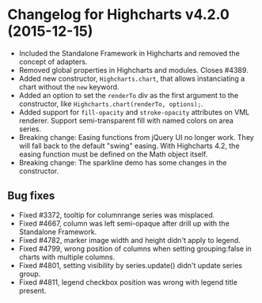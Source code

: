 # Changelog for Highcharts v4.2.0 (2015-12-15)
        
- Included the Standalone Framework in Highcharts and removed the concept of adapters.
- Removed global properties in Highcharts and modules. Closes #4389.
- Added new constructor, `Highcharts.chart`, that allows instanciating a chart without the `new` keyword.
- Added an option to set the `renderTo` div as the first argument to the constructor, like `Highcharts.chart(renderTo, options);`.
- Added support for `fill-opacity` and `stroke-opacity` attributes on VML renderer. Support semi-transparent fill with named colors on area series.
- Breaking change: Easing functions from jQuery UI no longer work. They will fall back to the default "swing" easing. With Highcharts 4.2, the easing function must be defined on the Math object itself.
- Breaking change: The sparkline demo has some changes in the constructor.

## Bug fixes
- Fixed #3372, tooltip for columnrange series was misplaced.
- Fixed #4667, column was left semi-opaque after drill up with the Standalone Framework.
- Fixed #4782, marker image width and height didn't apply to legend.
- Fixed #4799, wrong position of columns when setting grouping:false in charts with multiple columns.
- Fixed #4801, setting visibility by series.update() didn't update series group.
- Fixed #4811, legend checkbox position was wrong with legend title present.